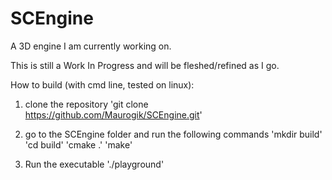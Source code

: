 SCEngine
========

A 3D engine I am currently working on.

This is still a Work In Progress and will be fleshed/refined as I go.

How to build (with cmd line, tested on linux): 

1. clone the repository
'git clone https://github.com/Maurogik/SCEngine.git'

2. go to the SCEngine folder and run the following commands
'mkdir build'
'cd build'
'cmake .'
'make'

3. Run the executable
'./playground'
